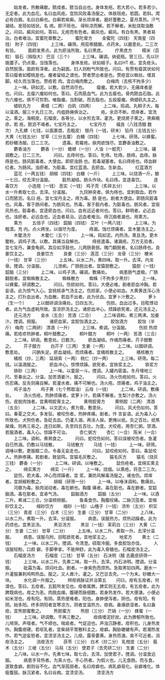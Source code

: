 <!-- { "loadSidebar": true } -->
　　始发者。热散痛歇。脓成者。脓当自出也。身体发疮。若大若小。若多若少。无定者。此为血花。名曰血风疮。宜防风败毒汤服之。体肤班疮。若圆。若斜。爬必有白屑。名曰白癣也。白癣若紫癣。渐长烦痒者。磨好墨敷之。夏月蒸热。汗气凝结。发班如钱状。名 疡。即汗班也。 得秋凉而解。若不解者。米秕烧取油敷之。问曰。癜风如何。答曰。无疮而有色者。癜风也。癜风。有白有黑。黑者易治。白者难治。宜蜜陀膏敷之。
　　蜜陀膏方
　　金蜜陀（四钱） 天南星（四钱） 附子（四钱）
　　上三味。碾筛。用茄蒂醋酿。点药末。以磨患处。二三次有验。
　　面颜发黑点。此为瘀浊所致。名曰黑痣。
　　疗黑痣方
　　糯米（百粒） 锻石（拇指大） 巴豆（三个）
　　上三味。碾调。纳瓷瓶。窨三日。先以针拨靥子。仍点膏。当蚀落也。
　　身体发疮。状如椒子。名曰HT 疮。宜灸疮头。自然脱落。面颜有滓者。此为嗣面。妇人则粉气所致也。问曰。有赘有瘿其状如何答曰瘿者如樱桃是也。瘤者留结之谓也。赘者赘出者是也。赘疮宜以蜘丝。缠其脚。经久而当落也。赘疮若 肉。宜白梅肉敷之。
　　白梅肉（去核不拘多少）
　　上一味。研如泥。以敷。自然消尽也。
　　瘿瘤。若大若少。无痛痒者是也。问曰。五瘿六瘤如何也。答曰。石肉筋血气。此为五瘿也。骨肉脓血石脂。此为六瘤也。俱不可剪割。唯脂瘤。当割破。而去脂也。五般瘿瘤。俱蜡矾丸主之。
　　蜡矾丸方
　　黄蜡（二两） 白矾（四两）
　　上二味。捣调。丸桐子大。每以温酒。服三十丸日三次。内疽肠痈俱治之。
　　疮。余沥不断。烦痒者。宜洗之。熏之。海桐皮。石榴皮。各等分。以水煎去滓。灌洗。更烧房子熏之。黑癣瘾疹。若 疮。脓沥不竭者。七宝丹主之。
　　七宝丹方
　　福良（八钱渍醋 数次） 九孔螺（七钱，以面裹煨，去粗皮） 银丹（一钱，研末） 铅丹（五钱五分） 大黄（七钱五分） 甘草（三分五厘） 白糖（四钱）
　　上七味。研筛。以蜂蜜。若砂糖汤服。日二三次。
　　遗毒。若霉疮。肤肉欲蚀尽。宜麝香油敷之。
　　麝香油方
　　麝香（一分） 蟾蜍（一分） 人油（一蚬壳）
　　上三味。碾调敷之。日二三次。
　　问曰。五痔何也。答曰。牝痔。牡痔。肠痔。血痔。脉痔是也。肠风脏毒者。大便血。即瘀浊肠 也。若毒凝塞者。名曰痔疮也。痔血鲜红者。为肠风。浊瘀者。为脏毒。宜红蓝酒。去瘀血。生新血。
　　红蓝酒方
　　蓝花（一两五钱） 胡椒（四钱） 白糖（一斤）
　　上三味。以烧酒一斤。酿一七日。绞去滓分温服。
　　脏热凝结。肠头作块。名曰痔。宜逐毒饮。
　　逐毒饮方
　　小连翘（一钱） 恶实（一钱） 鸡子壳（炙碎五分）
　　上三味。以水一升煮取七合。去滓。分温服。
　　九窍肿突者。俱为痔也。宜刺取血。若作口而脓沥。名曰 疮。宜七宝丹主之。痔为毒。肠 是也。剧者大便血。即肠风脏毒也。风毒。客于肠间者。为肠风也。热毒。客于脏内者。为脏毒也。肠风者。宜驱风热也。脏毒者。宜逐瘀血也。问曰。血有远近者何也。答曰。鲜明者。必近血也。浊瘀者。必远血也。近血者易治。远血者难治。痔沉痼者漏也。用熏方。
　　熏方
　　五倍子（四钱） 韶脑（四钱） 艾叶（一两八钱）
　　上三味。为粗漠。充 内。点火跨坐。以烟尽为度。
　　痔漏。蚀烂烦痛者。宜木鳖汤主之。
　　木鳖汤方
　　木鳖仁（五个）
　　上一味。捣如泥。内热汤。熏且洗。更木鳖粉。调鸡子清。以敷。其痛当自解也。
　　痔疮遣毒。诸漏疮。万方无验者。宜七宝丹。兼食龟卵。其应如浮鼓也。儿两肠衰弱。魄门翻脱者。名曰肠痔也。良姜饮主之。
　　良姜饮方
　　良姜（三分） 莲蕊（三分） 龙骨（三分） 粳米（一钱） 甘草（三分）
　　上五味。以水二升。煮四味。取一升。去滓。内龙骨。搅调。分温服。
　　儿泄痢。广肠脱出者。宜猿胆敷之。
　　猿胆（一钱） 韶脑（三分）
　　上二味。以鸡子清。碾调。敷痛处。
　　病患肠气虚极。广肠翻脱者。宜蜘蛛散主之。
　　蜘蛛散方
　　蜘蛛（不拘多少黑炒）
　　上一味。以蜂蜜。研调敷之。
　　问曰。伤损如何。答曰。大便必难。剧者瘀血冲胸。若妄语。此为惊气入心。宜桃核承气汤主之。伤损家。小便必如血。大黄黄连泻心汤主之。打扑血出者。为血散。若血不出者。此为伏血。宜萝卜汁敷之。
　　萝卜（生一个）
　　上以醋研调涂痛处。日四五次。
　　伤损。血出过多。目眩悸动者。此为气血虚耗所致。宜凉肝汤主之。诸瘀血冲心。烦躁欲死者。还元汤主之。
　　还元汤方
　　金水（五合） 苦酒（二合）
　　上二味调和。煮三两沸。加姜汁。搅调。频服。
　　诸瘀血家。宜胶饴酒主之。
　　胶饴酒方
　　胶饴（半斤） 梅肉（二两研） 清酒（一升）
　　上三味。煮调。分温服。
　　伤损 热烦痛。若疮疹热肿者。桐叶醋敷之。
　　桐叶醋方
　　桐叶（一两） 苦酒（三合）
　　上二味。研调。敷患处。日数次。
　　瘀血凝结。作魂而痛者。芥子醋敷之。
　　芥子醋方
　　白芥子（三两） 生姜（一两）
　　上二味。以醋研调。敷患处。
　　闪肭失足。瘀血凝结。而烦痛者。宜橘核散主之。
　　橘核散方
　　橘核（炒，三两） 延胡索（一两） 桃仁（炒一两）
　　上三味。研筛。每二钱。以温酒服之。
　　瘀血冲心。惊悸烦躁。欲死者。宜铁浆主之。
　　铁浆方
　　铁砂（三两）
　　上一味。以童尿一斗。搅调。入罐内密盖。冬月埋地三尺。至春出之。分温。加苦酒姜汁。服之。
　　问曰。汤火伤疮如何。答曰。火伤忍痛。反灸则痛自解。若灌水者。痛不可解也。汤火疮。烦痛者。鸡子油主之。
　　鸡子油方
　　鸡子黄（七个熬取油） 云母（一钱）
　　上二味。研调。敷痛处。
　　汤火伤疮。热肿烦痛者。宜萝卜汁。若痛不解者。生梨汁亦敷之。汤火伤。皮脱肉蚀者。宜黄明胶膏主之。
　　黄明胶膏方
　　黄明胶（二两） 清酒（五合）
　　上二味。以文武火。煮为膏。敷患处。
　　问曰。风犬伤如何。答曰。春夏之交犬。多发狂。被咬伤者。热肿疼痛。剧者。作 言妄语。此为毒入心所致也。犬狗伤者。急砭去血。仍灌入溺。再涂人屎。更掩以纸。灸之百壮。纸焦屎燥。则再三易之。连日如斯。灸至四五百壮。为度。犬咬疮。用杏仁粥。禁酒。若服酒者。毒入心。惊躁不可治。
　　杏仁粥方
　　杏仁（一合） 陈米（一合）
　　上二味。调和。煮熟食之。
　　问曰。蛇咬伤如何。答曰误被咬伤者。急灌自已热溺。仍敷以马钱散。
　　马钱散方
　　马钱（一钱）
　　上一味。研筛。调唾以敷。更服醋二合。令毒无妄走也。
　　问曰。鼠咬疮如何。答曰。毒鼠咬人。热肿疼痛。若剧者。致鼠鸣。宜猫毛灰敷之。
　　猫毛灰方
　　猫毛（烧灰三钱） 麝香（一分）
　　上二味。研调。以唾敷之。
　　鼠伤疮者。宜绵实熏主之。
　　绵实熏方
　　绵实（一斤）
　　上一味。烧烟。以熏疮。将息二三次。
　　鼠伤。若犬毒。冲心而烦躁者。宜 浆。兼防风解毒汤服之。诸虫伤。烦痒者。宜胡椒粉敷之。
　　胡椒（研筛一分）
　　上一味。以唾沫调和。敷痛处。
　　河豚为毒。肤肉润动者。毒在腑也。胸腹 痛者。毒在脏也。毒在腑者。宜韶脑酒。毒在脏者。宜承气汤。
　　韶脑酒方
　　韶脑（五分）
　　上一味。以酒二升。煮减二三合。分温频频服。
　　鱼毒食伤。胸腹绞痛。二脉沉弦者。宜缩砂饮主之。
　　缩砂饮方
　　缩砂（一钱） 山楂子（一钱） 浓朴（五分） 枳实（三分） 青皮（三分） 白术（三分） 生姜（三分） 甘草（二分）
　　上八味。以水二升。煮取一升。去滓。分温服。
　　病患。误服热方。烦热动躁者。此为药烦也。宜黑豆汤。
　　黑豆汤方
　　黑豆（一钱） 茉莉白（三分） 大黄（二分） 生姜（二分） 甘草（二分）
　　上五味。以水二升。煮取一升。去滓分温服。
　　病患。误服乌附。目眩欲死者。宜地浆主之。
　　地浆方
　　黄土（二钱）
　　上一味。以水二升。搅调。令清澄。硕取冷服。多食胶饴亦佳。
　　人误服轻粉。口颜 僻。手脚拳挛。不能伸舒。此为毒入骨髓也。石榴皮汤主之。
　　石榴皮汤方
　　石榴皮（二钱） 甘草（五分） 石决明（醋 去鹿皮研筛一钱）
　　上三味。以水二升。先煮二味。取一升。去滓。内石决明。搅调。分温服。
　　砒霜为毒。烦闷吐血。剧者。一身紫色而烦热。急取黑铅四两。磨水一升灌服兼刺鸡鸭热血。服之。又人粪汁。灌之。又巴豆去壳。一个为末。砂糖大一块。
　　水化调一升服之。
　　辨疳病脉证并治第五
　　问曰。疳有五疳者。何谓也。答曰。五疳者。五脏所发见也。疳者属脾。脾实则无五疳。有五疳者。此为脾既病也。疳之为恙。肉脱血燥。腹硬而脉细数。若身热发作。若大便溏。小便必如米泔也。疳有阳。有阴。蒸热便难者。阳也。身肿便泻者。阴也。疳有阳。有阴。始多阳。终多阴阳者宜寒凉方。阴者宜温热方。疳病。鼻燥欲湿者。名曰鼻疳。宜熊胆蜜敷之。
　　熊胆蜜方
　　熊胆（三分） 芒硝（一分） 蜂蜜（一钱）
　　上三味。研调敷。干再三敷之。
　　疳病嗜泥好炭。此为脾郁所致也。儿啼哭。声噎者。气不顺也。喘痰者。气促迫也。声浊沉静者。疳积也。儿身热发作。胸腹痞硬。若呕乳者。宜柴胡平胃散料主之。疳癖。胸胁辘辘有声。若潮热发作。若气逆妄怒者。宜溃坚汤主之。儿疳。露骨萎黄。身热而溏。臭不可近者。消疳汤主之。
　　消疳汤方
　　茯苓（三分） 白术（炒二分） 乳柑皮（五分） 莪术（五分） 三棱（五分） 马舄（五分） 使君子（去壳研二分） 生姜（二分）
　　上八味。以水一升。先煮七味。取七合。去滓。加使君子。搅调。分温食远服。
　　病患手背热者。为真火也。手心热者。为假火也。儿无食肠。而与食。遂致食癖。剧则谷不化。血气渐孤弱者。名曰疳癖也。病乳癖易化。谷癖难化。体瘦腹鼓。脉沉紧者。名曰谷瘕。宜溃坚汤。
　　溃坚汤方
